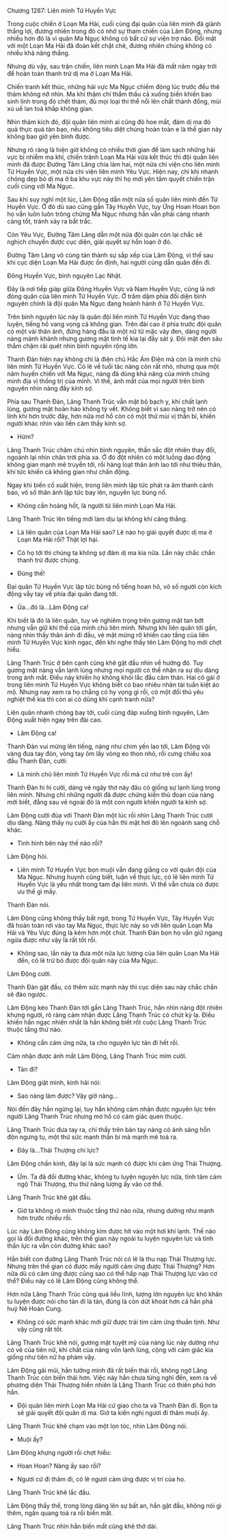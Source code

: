 




Chương 1287: Liên minh Tứ Huyền Vực


Trong cuộc chiến ở Loạn Ma Hải, cuối cùng đại quân của liên minh đã giành thắng lợi, đương nhiên trong đó có nhờ sự tham chiến của Lâm Động, nhưng nhiều hơn đó là vì quân Ma Ngục không có bất cứ sự viện trợ nào. Đối mặt với một Loạn Ma Hải đã đoàn kết chặt chẽ, đương nhiên chúng không có nhiều khả năng thắng.

Nhưng dù vậy, sau trận chiến, liên minh Loạn Ma Hải đã mất năm ngày trời để hoàn toàn thanh trừ dị ma ở Loạn Ma Hải.

Chiến tranh kết thúc, những hải vực Ma Ngục chiếm đóng lúc trước đều thê thảm không nỡ nhìn. Ma khí thậm chí thẩm thấu cả xuống biến khiến bao sinh linh trong đó chết thảm, đủ mọi loại thi thể nổi lên chất thành đồng, mùi xú uế lan toả khắp không gian.

Nhìn thảm kích đó, đội quân liên minh ai cũng đỏ hoe mắt, đám dị ma đó quả thực quá tàn bạo, nếu không tiêu diệt chúng hoàn toàn e là thế gian này không bao giờ yên bình được.

Nhưng rõ ràng là hiện giờ không có nhiều thời gian để làm sạch những hải vực bị nhiễm ma khí, chiến trânh Loạn Ma Hải vừa kết thúc thì đội quân liên minh đã được Đường Tâm Lăng chia làm hai, một nửa chi viện cho liên minh Tứ Huyền Vực, một nửa chi viện liên minh Yêu Vực. Hiện nay, chỉ khi nhanh chóng dẹp bỏ dị ma ở ba khu vực này thì họ mới yên tâm quyết chiến trận cuối cùng với Ma Ngục.

Sau khi suy nghĩ một lúc, Lâm Động dẫn một nửa số quân liên minh đến Tứ Huyền Vực. Ở đó dù sao cũng gần Tây Huyền Vực, tuy Ứng Hoan Hoan bọn họ vẫn luôn luôn trông chừng Ma Ngục nhưng hắn vẫn phải càng nhanh càng tốt, tránh xảy ra bất trắc.

Còn Yêu Vực, Đường Tâm Lăng dẫn một nửa đội quân còn lại chắc sẽ nghịch chuyển được cục diện, giải quyết sự hỗn loạn ở đó.

Đường Tâm Lăng vô cùng tán thành sự sắp xếp của Lâm Động, vì thế sau khi cục diện Loạn Ma Hải được ổn định, hai người cùng dẫn quân đến đi.

Đông Huyền Vực, bình nguyên Lạc Nhật.

Đây là nơi tiếp giáp giữa Đông Huyền Vực và Nam Huyền Vực, cũng là nơi đóng quân của liên minh Tứ Huyền Vực. Ở trăm dặm phía đối diện bình nguyên chính là đội quân Ma Ngục đang hoành hành ở Tứ Huyền Vực.

Trên bình nguyên lúc này là quân đội liên minh Tứ Huyền Vực đang thao luyện, tiếng hô vang vọng cả không gian. Trên đài cao ở phía trước đội quân có một vài thân ảnh, đứng hàng đầu là một nữ tử mặc váy đen, dáng người nàng mảnh khảnh nhưng gương mặt tinh tế kia lại đầy sát ý. Đôi mặt đen sâu thẳm chậm rãi quét nhìn bình nguyên rộng lớn.

Thanh Đàn hiện nay không chỉ là điện chủ Hắc Ám Điện mà còn là minh chủ liên minh Tứ Huyền Vực. Có lẽ về tuổi tác nàng còn rất nhỏ, nhưng qua một năm huyến chiến với Ma Ngục, nàng đã dùng khả năng của mình chứng minh địa vị thống trị của mình. Vì thế, ánh mắt của mọi người trên bình nguyên nhìn nàng đầy kính sợ.

Phía sau Thanh Đàn, Lăng Thanh Trúc vẫn mặt bộ bạch y, khí chất lạnh lùng, gương mặt hoàn hảo không tỳ vết. Không biết vì sao nàng trở nên có linh khí hơn trước đây, hơn nữa mơ hồ còn có một thứ mùi vị thần bí, khiến người khác nhìn vào liền cảm thấy kính sợ.

- Hửm?

Lăng Thanh Trúc chăm chú nhìn bình nguyên, thần sắc đột nhiên thay đổi, ngoảnh lại nhìn chân trời phía xa. Ở đó đột nhiên có một luồng dao động không gian mạnh mẽ truyền tới, rồi hàng loạt thân ảnh lao tới như thiêu thân, khí tức khiến cả không gian như chấn động.

Ngay khi biến cố xuất hiện, trong liên minh lập tức phát ra âm thanh cảnh báo, vô số thân ảnh lập tức bay lên, nguyên lực bùng nổ.

- Không cần hoảng hốt, là người từ liên minh Loạn Ma Hải.

Lăng Thanh Trúc lên tiếng mới làm dịu lại không khí căng thẳng.

- Là liên quân của Loạn Ma Hải sao? Lẽ nào họ giải quyết được dị ma ở Loạn Ma Hải rồi? Thật lợi hại.

- Có họ tới thì chúng ta không sợ đám dị ma kia nữa. Lần này chắc chắn thanh trừ được chúng.

- Đúng thế!

Đại quân Tứ Huyền Vực lập tức bùng nổ tiếng hoan hô, vô số người còn kích động vẫy tay về phía đại quân đang tới.

- Ủa…đó là…Lâm Động ca!

Khi biết là đó là liên quân, tuy vẻ nghiêm trọng trên gương mặt tan bớt nhưng vẫn giữ khí thế của minh chủ liên minh. Nhưng khi liên quân tới gần, nàng nhìn thấy thân ảnh đi đầu, vẻ mặt mừng rỡ khiến cao tầng của liên minh Tứ Huyền Vực kinh ngạc, đến khi nghe thấy tên Lâm Động họ mới chợt hiểu.

Lăng Thanh Trúc ở bên cạnh cũng khẽ gật đầu nhìn về hướng đó. Tuy gương mặt nàng vẫn lạnh lùng nhưng mọi người có thể nhận ra sự dịu dàng trong ánh mắt. Điều này khiến họ không khỏi lắc đầu cảm thán. Hai cô gái ở trong liên minh Tứ Huyền Vực không biết có bao nhiêu nhân tài tuấn kiệt áo mộ. Nhưng nay xem ra họ chẳng có hy vọng gì rồi, có một đối thủ yêu nghiệt thế kia thì còn ai có dũng khí cạnh tranh nữa?

Liên quân nhanh chóng bay tới, cuối cùng đáp xuống bình nguyên, Lâm Động xuất hiện ngay trên đài cao.

- Lâm Động ca!

Thanh Đàn vui mừng lên tiếng, nàng như chim yến lao tới, Lâm Động vội vàng đưa tay đón, vòng tay ôm lấy vòng eo thon nhỏ, rồi cưng chiều xoa đầu Thanh Đàn, cười:

- Là minh chủ liên minh Tứ Huyền Vực rồi mà cứ như trẻ con ấy!

Thanh Đàn hi hi cười, dáng vẻ ngây thơ này đâu có giống sự lạnh lùng trong liên minh. Nhưng chỉ những người đã được chứng kiến thủ đoạn của nàng mới biết, đằng sau vẻ ngoài đó là một con người khiến người ta kính sợ.

Lâm Động cười đùa với Thanh Đàn một lúc rồi nhìn Lăng Thanh Trúc cười dịu dàng. Nàng thấy nụ cười ấy của hắn thì mặt hơi đỏ lên ngoảnh sang chỗ khác.

- Tình hình bên này thế nào rồi?

Lâm Động hỏi.

- Liên minh Tứ Huyền Vực bọn muội vẫn đang giằng co với quân đội của Ma Ngục. Nhưng huynh cũng biết, luận về thực lực, có lẽ liên minh Tứ Huyền Vực là yếu nhất trong tam đại liên minh. Vì thế vẫn chưa có được ưu thế gì mấy.

Thanh Đàn nói.

Lâm Động cũng không thấy bất ngờ, trong Tứ Huyền Vực, Tây Huyền Vực đã hoàn toàn rơi vào tay Ma Ngục, thực lực này so với liên quân Loạn Ma Hải và Yêu Vực đúng là kém hơn một chút. Thanh Đàn bọn họ vẫn giữ ngang ngửa được như vậy là rất tốt rồi.

- Không sao, lần này ta đưa một nửa lực lượng của liên quân Loạn Ma Hải đến, có lẽ trừ bỏ được đội quân này của Ma Ngục.

Lâm Động cười.

Thanh Đàn gật đầu, có thêm sức mạnh này thì cục diện sau này chắc chắn sẽ đảo ngược.

Lâm Động kéo Thanh Đàn tới gần Lăng Thanh Trúc, hắn nhìn nàng đột nhiên khựng người, rõ ràng cảm nhận được Lăng Thanh Trúc có chút kỳ lạ. Điều khiến hắn ngạc nhiên nhất là hắn không biết rốt cuộc Lăng Thanh Trúc thuộc tầng thứ nào.

- Không cần cảm ứng nữa, ta cho nguyên lực tản đi hết rồi.

Cảm nhận được ánh mắt Lâm Động, Lăng Thanh Trúc mỉm cười.

- Tản đi?

Lâm Động giật mình, kinh hãi nói:

- Sao nàng làm được? Vậy giờ nàng…

Nói đến đây hắn ngừng lại, tuy hắn không cảm nhận được nguyên lực trên người Lăng Thanh Trúc nhưng mơ hồ có cảm giác quen thuộc.

Lăng Thanh Trúc đưa tay ra, chỉ thấy trên bàn tay nàng có ánh sáng hỗn độn ngưng tụ, một thứ sức mạnh thần bí mà mạnh mẽ toả ra.

- Đây là…Thái Thượng chi lực?

Lâm Động chấn kinh, đây lại là sức mạnh có được khi cảm ứng Thái Thượng.

- Ừm. Ta đã đổi đường khác, không tu luyện nguyên lực nữa, tĩnh tâm cảm ngộ Thái Thượng, thu thứ năng lượng ấy vào cơ thể.

Lăng Thanh Trúc khẽ gật đầu.

- Giờ ta không rõ mình thuộc tầng thứ nào nữa, nhưng dường như mạnh hơn trước nhiều rồi.

Lúc này Lâm Động cũng không kìm được hít vào một hơi khí lạnh. Thế nào gọi là đổi đường khác, trên thế gian này ngoài tu luyện nguyên lực và tinh thần lực ra vẫn còn đường khác sao?

Hắn biết con đường Lăng Thanh Trúc nói có lẽ là thu nạp Thái Thượng lực. Nhưng trên thế gian có được mấy người cảm ứng được Thái Thượng? Hơn nữa dù có cảm ứng được cũng sao có thể hấp nạp Thái Thượng lực vào cơ thể? Điều này có lẽ Lâm Động cũng không thể.

Hơn nữa Lăng Thanh Trúc cũng quá liều lĩnh, lượng lớn nguyên lực khó khăn tu luyện được nói cho tản đi là tản, đúng là còn dứt khoát hơn cả hắn phá huỷ Nê Hoàn Cung.

- Không có sức mạnh khác mới giữ được trái tim cảm ứng thuần tịnh. Như vậy cũng rất tốt.

Lăng Thanh Trúc khẽ nói, gương mặt tuyệt mỹ của nàng lúc này dường như có vẻ của tiên nữ, khí chất của nàng vốn lạnh lùng, cộng với cảm giác kia giống như tiên nữ hạ phàm vậy.

Lâm Động gãi mũi, hắn tưởng mình đã rất biến thái rồi, không ngờ Lăng Thanh Trúc còn biến thái hơn. Việc này hắn chưa từng nghĩ đến, xem ra về phương diện Thái Thượng hiển nhiên là Lăng Thanh Trúc có thiên phú hơn hắn.

- Đội quân liên minh Loạn Ma Hải cứ giao cho ta và Thanh Đàn đi. Bọn ta sẽ giải quyết đội quân dị ma. Giờ ta kiến nghị ngươi đi thăm muội ấy.

Lăng Thanh Trúc khẽ chạm vào một lọn tóc, nhìn Lâm Động nói.

- Muội ấy?

Lâm Động khựng người rồi chợt hiểu:

- Hoan Hoan? Nàng ấy sao rồi?

- Ngươi cứ đi thăm đi, có lẽ ngươi cảm ứng được vị trí của họ.

Lăng Thanh Trúc khẽ lắc đầu.

Lâm Động thấy thế, trong lòng dâng lên sự bất an, hắn gật đầu, không nói gì thêm, ngân quang toả ra rồi biến mất.

Lăng Thanh Trúc nhìn hắn biến mất cũng khẽ thở dài.




